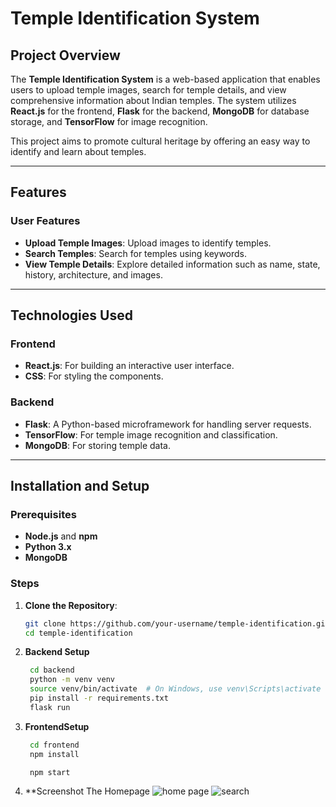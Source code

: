 # Temple Identification System

## Project Overview  
The **Temple Identification System** is a web-based application that enables users to upload temple images, search for temple details, and view comprehensive information about Indian temples. The system utilizes **React.js** for the frontend, **Flask** for the backend, **MongoDB** for database storage, and **TensorFlow** for image recognition.  

This project aims to promote cultural heritage by offering an easy way to identify and learn about temples.

---

## Features  
### User Features  
- **Upload Temple Images**: Upload images to identify temples.  
- **Search Temples**: Search for temples using keywords.  
- **View Temple Details**: Explore detailed information such as name, state, history, architecture, and images.

---

## Technologies Used  
### Frontend  
- **React.js**: For building an interactive user interface.  
- **CSS**: For styling the components.

### Backend  
- **Flask**: A Python-based microframework for handling server requests.  
- **TensorFlow**: For temple image recognition and classification.  
- **MongoDB**: For storing temple data.

---

## Installation and Setup  
### Prerequisites  
- **Node.js** and **npm**  
- **Python 3.x**  
- **MongoDB**  

### Steps  
1. **Clone the Repository**:  
   ```bash
   git clone https://github.com/your-username/temple-identification.git
   cd temple-identification

2. **Backend Setup**
   ```bash
    cd backend
    python -m venv venv
    source venv/bin/activate  # On Windows, use venv\Scripts\activate
    pip install -r requirements.txt
    flask run

3. **FrontendSetup**
   ```bash
    cd frontend
    npm install

    npm start
4. **Screenshot
   The Homepage
   ![home page](https://github.com/user-attachments/assets/3dd17a13-9478-4506-acd6-5f397790364c)
   ![search](https://github.com/user-attachments/assets/7f906cb4-eb88-4a29-a97c-405b6fc159e9)

